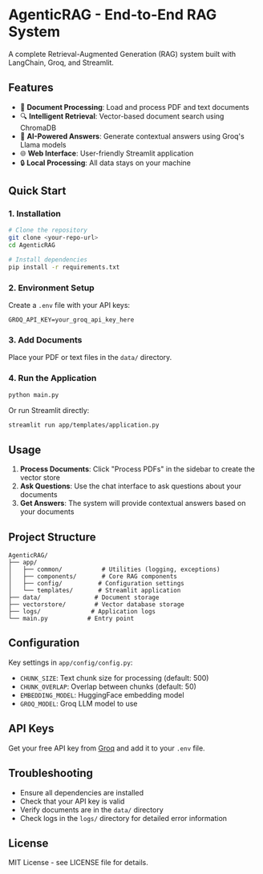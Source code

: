 # AgenticRAG - End-to-End RAG System

A complete Retrieval-Augmented Generation (RAG) system built with LangChain, Groq, and Streamlit.

## Features

- 📄 **Document Processing**: Load and process PDF and text documents
- 🔍 **Intelligent Retrieval**: Vector-based document search using ChromaDB
- 🤖 **AI-Powered Answers**: Generate contextual answers using Groq's Llama models
- 🌐 **Web Interface**: User-friendly Streamlit application
- 🔒 **Local Processing**: All data stays on your machine

## Quick Start

### 1. Installation

```bash
# Clone the repository
git clone <your-repo-url>
cd AgenticRAG

# Install dependencies
pip install -r requirements.txt
```

### 2. Environment Setup

Create a `.env` file with your API keys:

```env
GROQ_API_KEY=your_groq_api_key_here
```

### 3. Add Documents

Place your PDF or text files in the `data/` directory.

### 4. Run the Application

```bash
python main.py
```

Or run Streamlit directly:

```bash
streamlit run app/templates/application.py
```

## Usage

1. **Process Documents**: Click "Process PDFs" in the sidebar to create the vector store
2. **Ask Questions**: Use the chat interface to ask questions about your documents
3. **Get Answers**: The system will provide contextual answers based on your documents

## Project Structure

```
AgenticRAG/
├── app/
│   ├── common/           # Utilities (logging, exceptions)
│   ├── components/       # Core RAG components
│   ├── config/          # Configuration settings
│   └── templates/       # Streamlit application
├── data/               # Document storage
├── vectorstore/        # Vector database storage
├── logs/              # Application logs
└── main.py           # Entry point
```

## Configuration

Key settings in `app/config/config.py`:

- `CHUNK_SIZE`: Text chunk size for processing (default: 500)
- `CHUNK_OVERLAP`: Overlap between chunks (default: 50)
- `EMBEDDING_MODEL`: HuggingFace embedding model
- `GROQ_MODEL`: Groq LLM model to use

## API Keys

Get your free API key from [Groq](https://console.groq.com/keys) and add it to your `.env` file.

## Troubleshooting

- Ensure all dependencies are installed
- Check that your API key is valid
- Verify documents are in the `data/` directory
- Check logs in the `logs/` directory for detailed error information

## License

MIT License - see LICENSE file for details.